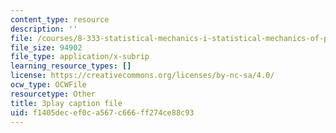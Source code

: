 ```yaml
---
content_type: resource
description: ''
file: /courses/8-333-statistical-mechanics-i-statistical-mechanics-of-particles-fall-2013/f1405decef0ca567c666ff274ce88c93_ckUyxmwaC5E.srt
file_size: 94902
file_type: application/x-subrip
learning_resource_types: []
license: https://creativecommons.org/licenses/by-nc-sa/4.0/
ocw_type: OCWFile
resourcetype: Other
title: 3play caption file
uid: f1405dec-ef0c-a567-c666-ff274ce88c93
---
```

